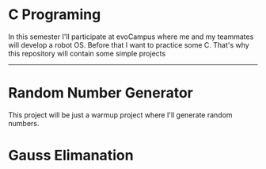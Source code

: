 # C Programing
In this semester I'll participate at evoCampus where me and my teammates will develop a robot OS. Before that I want to practice some C. That's why this repository will contain some simple projects 
<hr>

# Random Number Generator
This project will be just a warmup project where I'll generate random numbers.

# Gauss Elimanation

